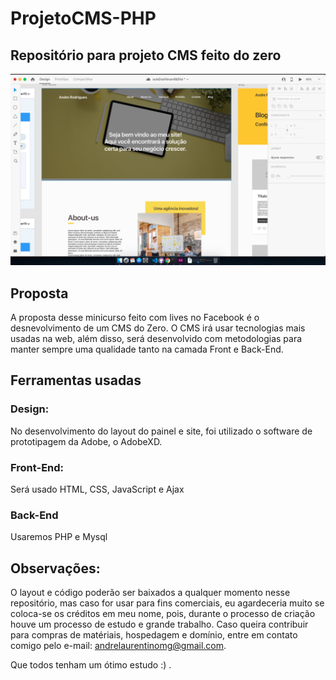 # ProjetoCMS-PHP

## Repositório para projeto CMS feito do zero
![Imagem_artboard](artboard.png) <br/>

## Proposta
 A proposta desse minicurso feito com lives no Facebook é o desnevolvimento de um CMS do Zero. O CMS irá usar tecnologias mais usadas na web, além disso, será desenvolvido com metodologias para manter sempre uma qualidade tanto na camada Front e Back-End.

## Ferramentas usadas 

### Design:
No desenvolvimento do layout do painel e site, foi utilizado o software de prototipagem da Adobe, o AdobeXD.  
### Front-End:
Será usado HTML, CSS, JavaScript e Ajax
### Back-End
Usaremos PHP e Mysql

## Observações:
O layout e código poderão ser baixados a qualquer momento nesse repositório, mas caso for usar para fins comerciais, eu agardeceria muito se coloca-se os créditos em meu nome, pois, durante o processo de criação houve um processo de estudo e grande trabalho. Caso queira contribuir para compras de matériais, hospedagem e domínio, entre em contato comigo pelo e-mail: andrelaurentinomg@gmail.com. 

 Que todos tenham um ótimo estudo :) .



